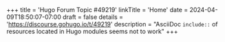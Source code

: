+++
title = 'Hugo Forum Topic #49219'
linkTitle = 'Home'
date = 2024-04-09T18:50:07-07:00
draft = false
details = 'https://discourse.gohugo.io/t/49219'
description = "AsciiDoc `include::` of resources located in Hugo modules seems not to work"
+++
